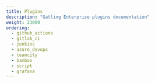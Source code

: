 ```yaml
---
title: Plugins
description: "Gatling Enterprise plugins documentation"
weight: 23000
ordering:
  - github_actions
  - gitlab_ci
  - jenkins
  - azure_devops
  - teamcity
  - bamboo
  - script
  - grafana
---
```

